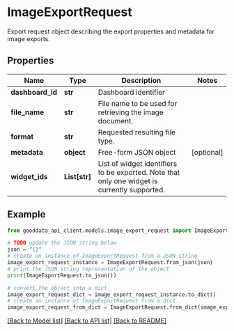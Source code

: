 # ImageExportRequest

Export request object describing the export properties and metadata for image exports.

## Properties

Name | Type | Description | Notes
------------ | ------------- | ------------- | -------------
**dashboard_id** | **str** | Dashboard identifier | 
**file_name** | **str** | File name to be used for retrieving the image document. | 
**format** | **str** | Requested resulting file type. | 
**metadata** | **object** | Free-form JSON object | [optional] 
**widget_ids** | **List[str]** | List of widget identifiers to be exported. Note that only one widget is currently supported. | 

## Example

```python
from gooddata_api_client.models.image_export_request import ImageExportRequest

# TODO update the JSON string below
json = "{}"
# create an instance of ImageExportRequest from a JSON string
image_export_request_instance = ImageExportRequest.from_json(json)
# print the JSON string representation of the object
print(ImageExportRequest.to_json())

# convert the object into a dict
image_export_request_dict = image_export_request_instance.to_dict()
# create an instance of ImageExportRequest from a dict
image_export_request_from_dict = ImageExportRequest.from_dict(image_export_request_dict)
```
[[Back to Model list]](../README.md#documentation-for-models) [[Back to API list]](../README.md#documentation-for-api-endpoints) [[Back to README]](../README.md)



